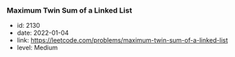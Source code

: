 ### Maximum Twin Sum of a Linked List

* id: 2130
* date: 2022-01-04
* link: https://leetcode.com/problems/maximum-twin-sum-of-a-linked-list
* level: Medium

